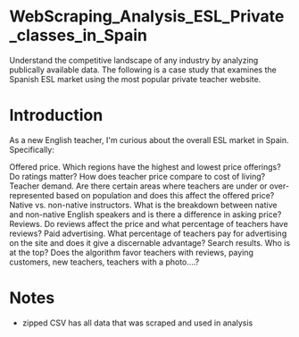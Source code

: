 # WebScraping_Analysis_ESL_Private_classes_in_Spain
Understand the competitive landscape of any industry by analyzing publically available data. 
The following is a case study that examines the Spanish ESL market using the most popular private teacher website.

# Introduction

As a new English teacher, I'm curious about the overall ESL market in Spain. Specifically:

Offered price. Which regions have the highest and lowest price offerings? Do ratings matter? How does teacher price compare to cost of living?
Teacher demand. Are there certain areas where teachers are under or over-represented based on population and does this affect the offered price?
Native vs. non-native instructors. What is the breakdown between native and non-native English speakers and is there a difference in asking price?
Reviews. Do reviews affect the price and what percentage of teachers have reviews?
Paid advertising. What percentage of teachers pay for advertising on the site and does it give a discernable advantage?
Search results. Who is at the top? Does the algorithm favor teachers with reviews, paying customers, new teachers, teachers with a photo….?


# Notes
- zipped CSV has all data that was scraped and used in analysis
